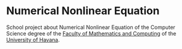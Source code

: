 # Numerical Nonlinear Equation

School project about Numerical Nonlinear Equation of the Computer Science degree of the [Faculty of Mathematics and Computing](http://www.uh.cu/ciencias-de-la-computacion) of the [University of Havana](http://www.uh.cu).
